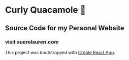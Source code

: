 # Curly Quacamole 🥑
## Source Code for my Personal Website
### visit suerolauren.com

This project was bootstrapped with [Create React App](https://github.com/facebook/create-react-app).